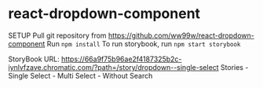 # react-dropdown-component
SETUP
Pull git repository from https://github.com/ww99w/react-dropdown-component
Run `npm install`
To run storybook, run `npm start storybook`

StoryBook URL: https://66a9f75b96ae2f4187325b2c-iynlvfzave.chromatic.com/?path=/story/dropdown--single-select
Stories
	- Single Select
	- Multi Select
	- Without Search